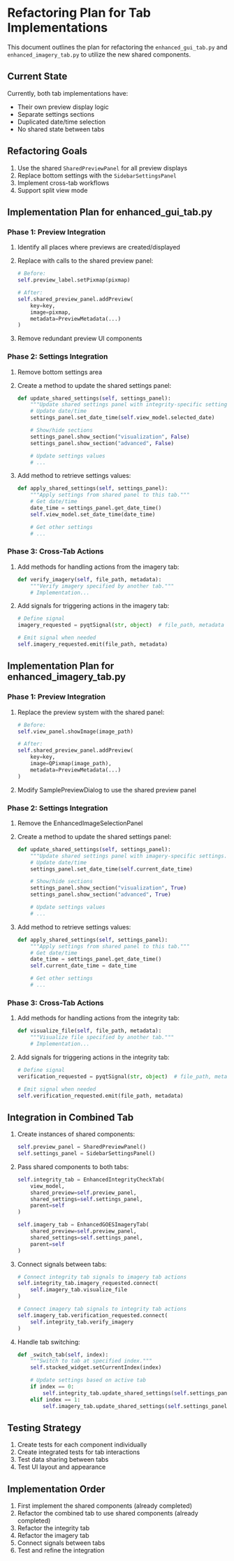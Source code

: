 # Refactoring Plan for Tab Implementations

This document outlines the plan for refactoring the `enhanced_gui_tab.py` and `enhanced_imagery_tab.py` to utilize the new shared components.

## Current State

Currently, both tab implementations have:
- Their own preview display logic
- Separate settings sections
- Duplicated date/time selection
- No shared state between tabs

## Refactoring Goals

1. Use the shared `SharedPreviewPanel` for all preview displays
2. Replace bottom settings with the `SidebarSettingsPanel`
3. Implement cross-tab workflows
4. Support split view mode

## Implementation Plan for enhanced_gui_tab.py

### Phase 1: Preview Integration

1. Identify all places where previews are created/displayed
2. Replace with calls to the shared preview panel:
   ```python
   # Before:
   self.preview_label.setPixmap(pixmap)

   # After:
   self.shared_preview_panel.addPreview(
       key=key,
       image=pixmap,
       metadata=PreviewMetadata(...)
   )
   ```

3. Remove redundant preview UI components

### Phase 2: Settings Integration

1. Remove bottom settings area
2. Create a method to update the shared settings panel:
   ```python
   def update_shared_settings(self, settings_panel):
       """Update shared settings panel with integrity-specific settings."""
       # Update date/time
       settings_panel.set_date_time(self.view_model.selected_date)

       # Show/hide sections
       settings_panel.show_section("visualization", False)
       settings_panel.show_section("advanced", False)

       # Update settings values
       # ...
   ```

3. Add method to retrieve settings values:
   ```python
   def apply_shared_settings(self, settings_panel):
       """Apply settings from shared panel to this tab."""
       # Get date/time
       date_time = settings_panel.get_date_time()
       self.view_model.set_date_time(date_time)

       # Get other settings
       # ...
   ```

### Phase 3: Cross-Tab Actions

1. Add methods for handling actions from the imagery tab:
   ```python
   def verify_imagery(self, file_path, metadata):
       """Verify imagery specified by another tab."""
       # Implementation...
   ```

2. Add signals for triggering actions in the imagery tab:
   ```python
   # Define signal
   imagery_requested = pyqtSignal(str, object)  # file_path, metadata

   # Emit signal when needed
   self.imagery_requested.emit(file_path, metadata)
   ```

## Implementation Plan for enhanced_imagery_tab.py

### Phase 1: Preview Integration

1. Replace the preview system with the shared panel:
   ```python
   # Before:
   self.view_panel.showImage(image_path)

   # After:
   self.shared_preview_panel.addPreview(
       key=key,
       image=QPixmap(image_path),
       metadata=PreviewMetadata(...)
   )
   ```

2. Modify SamplePreviewDialog to use the shared preview panel

### Phase 2: Settings Integration

1. Remove the EnhancedImageSelectionPanel
2. Create a method to update the shared settings panel:
   ```python
   def update_shared_settings(self, settings_panel):
       """Update shared settings panel with imagery-specific settings."""
       # Update date/time
       settings_panel.set_date_time(self.current_date_time)

       # Show/hide sections
       settings_panel.show_section("visualization", True)
       settings_panel.show_section("advanced", True)

       # Update settings values
       # ...
   ```

3. Add method to retrieve settings values:
   ```python
   def apply_shared_settings(self, settings_panel):
       """Apply settings from shared panel to this tab."""
       # Get date/time
       date_time = settings_panel.get_date_time()
       self.current_date_time = date_time

       # Get other settings
       # ...
   ```

### Phase 3: Cross-Tab Actions

1. Add methods for handling actions from the integrity tab:
   ```python
   def visualize_file(self, file_path, metadata):
       """Visualize file specified by another tab."""
       # Implementation...
   ```

2. Add signals for triggering actions in the integrity tab:
   ```python
   # Define signal
   verification_requested = pyqtSignal(str, object)  # file_path, metadata

   # Emit signal when needed
   self.verification_requested.emit(file_path, metadata)
   ```

## Integration in Combined Tab

1. Create instances of shared components:
   ```python
   self.preview_panel = SharedPreviewPanel()
   self.settings_panel = SidebarSettingsPanel()
   ```

2. Pass shared components to both tabs:
   ```python
   self.integrity_tab = EnhancedIntegrityCheckTab(
       view_model,
       shared_preview=self.preview_panel,
       shared_settings=self.settings_panel,
       parent=self
   )

   self.imagery_tab = EnhancedGOESImageryTab(
       shared_preview=self.preview_panel,
       shared_settings=self.settings_panel,
       parent=self
   )
   ```

3. Connect signals between tabs:
   ```python
   # Connect integrity tab signals to imagery tab actions
   self.integrity_tab.imagery_requested.connect(
       self.imagery_tab.visualize_file
   )

   # Connect imagery tab signals to integrity tab actions
   self.imagery_tab.verification_requested.connect(
       self.integrity_tab.verify_imagery
   )
   ```

4. Handle tab switching:
   ```python
   def _switch_tab(self, index):
       """Switch to tab at specified index."""
       self.stacked_widget.setCurrentIndex(index)

       # Update settings based on active tab
       if index == 0:
           self.integrity_tab.update_shared_settings(self.settings_panel)
       elif index == 1:
           self.imagery_tab.update_shared_settings(self.settings_panel)
   ```

## Testing Strategy

1. Create tests for each component individually
2. Create integrated tests for tab interactions
3. Test data sharing between tabs
4. Test UI layout and appearance

## Implementation Order

1. First implement the shared components (already completed)
2. Refactor the combined tab to use shared components (already completed)
3. Refactor the integrity tab
4. Refactor the imagery tab
5. Connect signals between tabs
6. Test and refine the integration
